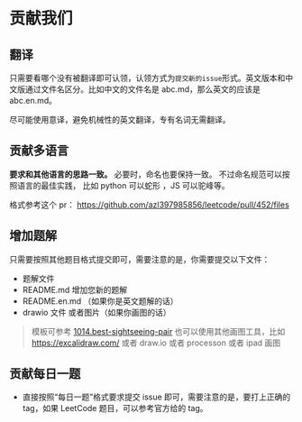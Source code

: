 # 贡献我们

## 翻译

只需要看哪个没有被翻译即可认领，认领方式为`提交新的issue`形式。英文版本和中文版通过文件名区分。比如中文的文件名是 abc.md，那么英文的应该是 abc.en.md。

尽可能使用意译，避免机械性的英文翻译，专有名词无需翻译。

## 贡献多语言

**要求和其他语言的思路一致。** 必要时，命名也要保持一致。 不过命名规范可以按照语言的最佳实践， 比如 python 可以蛇形 ，JS 可以驼峰等。

格式参考这个 pr： https://github.com/azl397985856/leetcode/pull/452/files

## 增加题解

只需要按照其他题目格式提交即可，需要注意的是，你需要提交以下文件：

- 题解文件
- README.md 增加您新的题解
- README.en.md （如果你是英文题解的话）
- drawio 文件 或者图片（如果你画图的话）

> 模板可参考 [1014.best-sightseeing-pair](./templates/problems/1014.best-sightseeing-pair.md)
> 也可以使用其他画图工具，比如 https://excalidraw.com/ 或者 draw.io 或者 processon 或者 ipad 画图

## 贡献每日一题

- 直接按照“每日一题”格式要求提交 issue 即可，需要注意的是，要打上正确的 tag，如果 LeetCode 题目，可以参考官方给的 tag。
